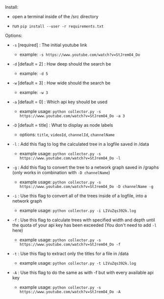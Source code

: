 Install:

-  open a terminal inside of the /src directory

-  run `pip install --user -r requirements.txt`


Options:

- `-s` [required] : The initial youtube link
    - example: `-s https://www.youtube.com/watch?v=StJremO4_Do`

- `-d` [default = 2] : How deep should the search be
    - example: `-d 5` 

- `-w` [default = 3] : How wide should the search be
    - example: `-w 3`

- `-a` [default = 0] : Which api key should be used 
    - example usage: `python collector.py -s https://www.youtube.com/watch?v=StJremO4_Do -a 3`

- `-D` [default = title] : What to display as node labels 
    - options: `title`, `videoId`, `channelId`, `channelName`

- `-l` : Add this flag to log the calculated tree in a logfile saved in /data
    - example usage: `python collector.py -s https://www.youtube.com/watch?v=StJremO4_Do -l`

- `-g` : Add this flag to convert the tree to a network graph saved in /graphs (only works in combination with `-D channelName`)
    - example usage: `python collector.py -s https://www.youtube.com/watch?v=StJremO4_Do -D channelName -g`

- `-i` : Use this flag to convert all of the trees inside of a logfile, into a network graph 
    - example usage: `python collector.py -i LIVuZqs392k.log`

- `-f` : Use this flag to calculate trees with specified width and depth until the quota of your api key has been exceeded (You don't need to add `-l` here)
    - example usage: `python collector.py -s https://www.youtube.com/watch?v=StJremO4_Do -f`

- `-t` : Use this flag to extract only the titles for a file in /data 
    - example usage: `python collector.py -t LIVuZqs392k.log`

- `-A` : Use this flag to do the same as with -f but with every available api key 
    - example usage: `python collector.py -s https://www.youtube.com/watch?v=StJremO4_Do -A`